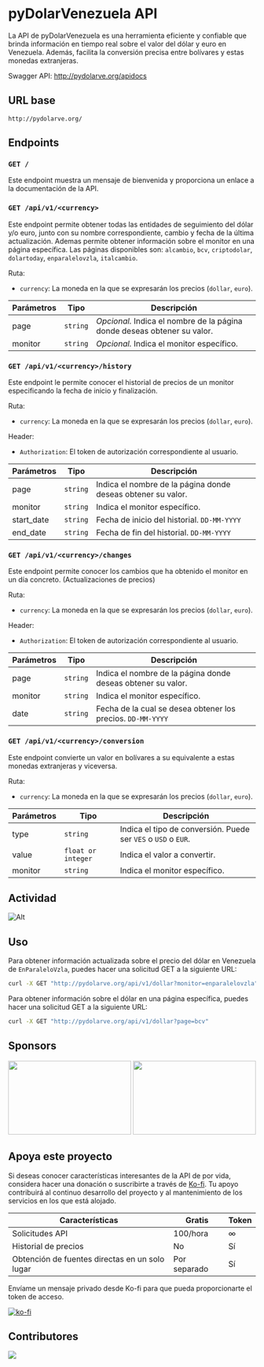 # pyDolarVenezuela API

La API de pyDolarVenezuela es una herramienta eficiente y confiable que brinda información en tiempo real sobre el valor del dólar y euro en Venezuela. Además, facilita la conversión precisa entre bolívares y estas monedas extranjeras.

Swagger API: http://pydolarve.org/apidocs

## URL base

```
http://pydolarve.org/
```

## Endpoints

### `GET /`

Este endpoint muestra un mensaje de bienvenida y proporciona un enlace a la documentación de la API.

### `GET /api/v1/<currency>`

Este endpoint permite obtener todas las entidades de seguimiento del dólar y/o euro, junto con su nombre correspondiente, cambio y fecha de la última actualización. Ademas permite obtener información sobre el monitor en una página específica. Las páginas disponibles son: `alcambio`, `bcv`, `criptodolar`, `dolartoday`, `enparalelovzla`, `italcambio`.

Ruta:
- `currency`: La moneda en la que se expresarán los precios (`dollar`, `euro`).

| Parámetros | Tipo | Descripción |
|------------|------|-------------|
| page       | `string` | _Opcional._ Indica el nombre de la página donde deseas obtener su valor. |
| monitor    | `string` | _Opcional._ Indica el monitor específico. |

### `GET /api/v1/<currency>/history`

Este endpoint le permite conocer el historial de precios de un monitor especificando la fecha de inicio y finalización.

Ruta:
- `currency`: La moneda en la que se expresarán los precios (`dollar`, `euro`).

Header:
- `Authorization`: El token de autorización correspondiente al usuario.

| Parámetros | Tipo | Descripción |
|------------|------|-------------|
| page       | `string` | Indica el nombre de la página donde deseas obtener su valor. |
| monitor    | `string` | Indica el monitor específico. |
| start_date    | `string` | Fecha de inicio del historial. `DD-MM-YYYY` |
| end_date   | `string` | Fecha de fin del historial. `DD-MM-YYYY` |

### `GET /api/v1/<currency>/changes`

Este endpoint permite conocer los cambios que ha obtenido el monitor en un día concreto. (Actualizaciones de precios)

Ruta:
- `currency`: La moneda en la que se expresarán los precios (`dollar`, `euro`).

Header:
- `Authorization`: El token de autorización correspondiente al usuario.

| Parámetros | Tipo | Descripción |
|------------|------|-------------|
| page       | `string` | Indica el nombre de la página donde deseas obtener su valor. |
| monitor    | `string` | Indica el monitor específico. |
| date    | `string` | Fecha de la cual se desea obtener los precios. `DD-MM-YYYY` |

### `GET /api/v1/<currency>/conversion`

Este endpoint convierte un valor en bolívares a su equivalente a estas monedas extranjeras y viceversa.

Ruta:
- `currency`: La moneda en la que se expresarán los precios (`dollar`, `euro`).

| Parámetros | Tipo | Descripción |
|------------|------|-------------|
| type       | `string` | Indica el tipo de conversión. Puede ser `VES` o `USD` o `EUR`. |
| value      | `float or integer` | Indica el valor a convertir. |
| monitor    | `string` | Indica el monitor específico. |

## Actividad

![Alt](https://repobeats.axiom.co/api/embed/7fc602e88410dfba302fe708f14e0e30d059a729.svg "Repobeats analytics image")

## Uso
Para obtener información actualizada sobre el precio del dólar en Venezuela de `EnParaleloVzla`, puedes hacer una solicitud GET a la siguiente URL:
```sh
curl -X GET "http://pydolarve.org/api/v1/dollar?monitor=enparalelovzla"
```

Para obtener información sobre el dólar en una página específica, puedes hacer una solicitud GET a la siguiente URL:
```sh
curl -X GET "http://pydolarve.org/api/v1/dollar?page=bcv"
```

## Sponsors

<a href="https://www.capasiete.com/" target="_blank" title="Capa7, proveedor de servicios web hosting, streaming y servidores, servicios rápidos, confiables, y seguros, 99.9% óptimo, soporte 24/7."><img src="https://github.com/fcoagz/api-pydolarvenezuela/blob/main/assets/sponsor/capasiete.jpg?raw=true" width="250" height="150"></a>
<a href="https://criptomerkado.com/" target="_blank" title="Somos una plataforma para compra y venta de cripto monedas." ><img src="https://github.com/fcoagz/api-pydolarvenezuela/blob/main/assets/sponsor/criptomerkado.jpg?raw=true" width="250" height="150"></a>

## Apoya este proyecto

Si deseas conocer características interesantes de la API de por vida, considera hacer una donación o suscribirte a través de [Ko-fi](https://ko-fi.com/fcoagz). Tu apoyo contribuirá al continuo desarrollo del proyecto y al mantenimiento de los servicios en los que está alojado.

| Características | Gratis | Token |
| --------------- | ------ | ------ |
| Solicitudes API | 100/hora | ∞ |
| Historial de precios | No | Sí |
| Obtención de fuentes directas en un solo lugar | Por separado | Sí |

Envíame un mensaje privado desde Ko-fi para que pueda proporcionarte el token de acceso.

[![ko-fi](https://ko-fi.com/img/githubbutton_sm.svg)](https://ko-fi.com/O5O5RFF4T)

## Contributores

<a href="https://github.com/fcoagz/api-pydolarvenezuela/graphs/contributors">
  <img src="https://contrib.rocks/image?repo=fcoagz/api-pydolarvenezuela"/>
</a>